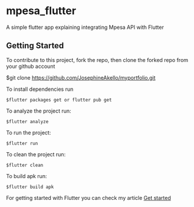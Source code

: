 # mpesa_flutter

A simple flutter app explaining integrating Mpesa API with Flutter

## Getting Started

To contribute to this project, fork the repo, then clone the forked repo from your github account

$git clone https://github.com/JosephineAkello/myportfolio.git 

To install dependencies run

    $flutter packages get or flutter pub get
        
To analyze the project run:

    $flutter analyze

To run the project:

    $flutter run

To clean the project run:

    $flutter clean

To build apk run:

    $flutter build apk

For getting started with Flutter you can check my article 
[Get started](https://medium.com/podiihq/how-to-get-started-on-fun-flutter-699c81c89a8f)

